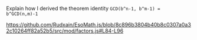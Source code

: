 Explain how I derived the theorem identity `GCD(b^n-1, b^m-1) = b^GCD(n,m)-1`

https://github.com/Rudxain/EsoMath.js/blob/8c896b3804b40b8c0307a0a32c10264ff82a52b5/src/mod/factors.js#L84-L96
